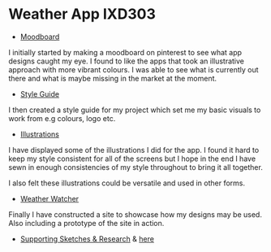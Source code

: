 # Weather App IXD303
 

* [Moodboard](https://uk.pinterest.com/grahamie/weather-app/)

I initially started by making a moodboard on pinterest to see what app designs caught my eye. I found to like the apps that took an illustrative approach with more vibrant colours. I was able to see what is currently out there and what is maybe missing in the market at the moment.
 
 * [Style Guide](https://amygrahamie.github.io/WeatherApp/styleguide.html)

I then created a style guide for my project which set me my basic visuals to work from e.g colours, logo etc.

* [Illustrations](https://amygrahamie.github.io/WeatherApp/illustrations.html)

I have displayed some of the illustrations I did for the app. I found it hard to keep my style consistent for all of the screens but I hope in the end I have sewn in enough consistencies of my style throughout to bring it all together.

I also felt these illustrations could be versatile and used in other forms.


* [Weather Watcher](https://amygrahamie.github.io/WeatherApp/weather.html)

Finally I have constructed a site to showcase how my designs may be used. Also including a prototype of the site in action.

* [Supporting Sketches & Research](http://amygrahamie.tumblr.com/post/160584841307/supporting-sketches) & [here](http://amygrahamie.tumblr.com/post/160588576352/supporting-sketches)
